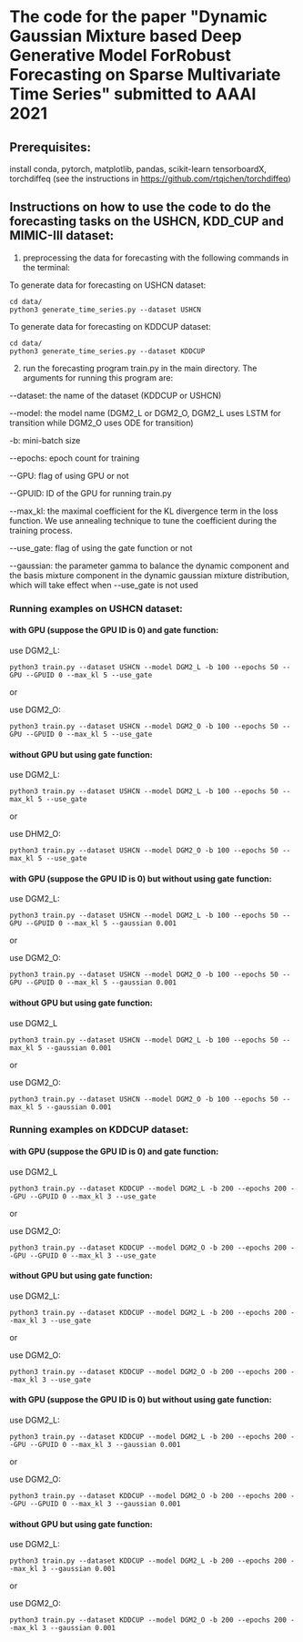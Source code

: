# The code for the paper "Dynamic Gaussian Mixture based Deep Generative Model ForRobust Forecasting on Sparse Multivariate Time Series" submitted to AAAI 2021


## Prerequisites:
install conda, pytorch, matplotlib, pandas, scikit-learn tensorboardX, torchdiffeq (see the instructions in https://github.com/rtqichen/torchdiffeq)



## Instructions on how to use the code to do the forecasting tasks on the USHCN, KDD_CUP and MIMIC-III dataset:
1. preprocessing the data for forecasting with the following commands in the terminal:


To generate data for forecasting on USHCN dataset:

```
cd data/
python3 generate_time_series.py --dataset USHCN
```

To generate data for forecasting on KDDCUP dataset:

```
cd data/
python3 generate_time_series.py --dataset KDDCUP
```



2. run the forecasting program train.py in the main directory. The arguments for running this program are:


--dataset: the name of the dataset (KDDCUP or USHCN)

--model: the model name (DGM2_L or DGM2_O, DGM2_L uses LSTM for transition while DGM2_O uses ODE for transition)

-b: mini-batch size

--epochs: epoch count for training

--GPU: flag of using GPU or not

--GPUID: ID of the GPU for running train.py

--max_kl: the maximal coefficient for the KL divergence term in the loss function. We use annealing technique to tune the coefficient during the training process.

--use_gate: flag of using the gate function or not

--gaussian: the parameter gamma to balance the dynamic component and the basis mixture component in the dynamic gaussian mixture distribution, which will take effect when --use_gate is not used

### Running examples on USHCN dataset:

#### with GPU (suppose the GPU ID is 0) and gate function:



use DGM2_L:
```
python3 train.py --dataset USHCN --model DGM2_L -b 100 --epochs 50 --GPU --GPUID 0 --max_kl 5 --use_gate
```

or

use DGM2_O:
```
python3 train.py --dataset USHCN --model DGM2_O -b 100 --epochs 50 --GPU --GPUID 0 --max_kl 5 --use_gate
```


#### without GPU but using gate function:

use DGM2_L:

```
python3 train.py --dataset USHCN --model DGM2_L -b 100 --epochs 50 --max_kl 5 --use_gate
```

or

use DHM2_O:

```
python3 train.py --dataset USHCN --model DGM2_O -b 100 --epochs 50 --max_kl 5 --use_gate
```

#### with GPU (suppose the GPU ID is 0) but without using gate function:


use DGM2_L:
```
python3 train.py --dataset USHCN --model DGM2_L -b 100 --epochs 50 --GPU --GPUID 0 --max_kl 5 --gaussian 0.001
```


or 

use DGM2_O:

```
python3 train.py --dataset USHCN --model DGM2_O -b 100 --epochs 50 --GPU --GPUID 0 --max_kl 5 --gaussian 0.001
```



#### without GPU but using gate function:

use DGM2_L
```
python3 train.py --dataset USHCN --model DGM2_L -b 100 --epochs 50 --max_kl 5 --gaussian 0.001
```

or 

use DGM2_O:
```
python3 train.py --dataset USHCN --model DGM2_O -b 100 --epochs 50 --max_kl 5 --gaussian 0.001
```



### Running examples on KDDCUP dataset:

#### with GPU (suppose the GPU ID is 0) and gate function:

use DGM2_L
```
python3 train.py --dataset KDDCUP --model DGM2_L -b 200 --epochs 200 --GPU --GPUID 0 --max_kl 3 --use_gate
```

or

use DGM2_O:
```
python3 train.py --dataset KDDCUP --model DGM2_O -b 200 --epochs 200 --GPU --GPUID 0 --max_kl 3 --use_gate
```

#### without GPU but using gate function:

use DGM2_L:
```
python3 train.py --dataset KDDCUP --model DGM2_L -b 200 --epochs 200 --max_kl 3 --use_gate
```

or 

use DGM2_O:
```
python3 train.py --dataset KDDCUP --model DGM2_O -b 200 --epochs 200 --max_kl 3 --use_gate
```




#### with GPU (suppose the GPU ID is 0) but without using gate function:


use DGM2_L:
```
python3 train.py --dataset KDDCUP --model DGM2_L -b 200 --epochs 200 --GPU --GPUID 0 --max_kl 3 --gaussian 0.001
```

or 

use DGM2_O:
```
python3 train.py --dataset KDDCUP --model DGM2_O -b 200 --epochs 200 --GPU --GPUID 0 --max_kl 3 --gaussian 0.001
```


#### without GPU but using gate function:

use DGM2_L:
```
python3 train.py --dataset KDDCUP --model DGM2_L -b 200 --epochs 200 --max_kl 3 --gaussian 0.001
```

or

use DGM2_O:
```
python3 train.py --dataset KDDCUP --model DGM2_O -b 200 --epochs 200 --max_kl 3 --gaussian 0.001
```


